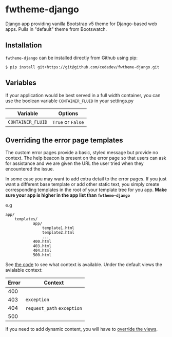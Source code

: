 # fwtheme-django

Django app providing vanilla Bootstrap v5 theme for Django-based web apps.
Pulls in "default" theme from Bootswatch.

## Installation

`fwtheme-django` can be installed directly from Github using pip:

```
$ pip install git+https://git@github.com/cedadev/fwtheme-django.git
```

## Variables

If your application would be best served in a full width container, you can use
the boolean variable `CONTAINER_FLUID` in your settings.py

| Variable         | Options         |
|------------------|-----------------|
| `CONTAINER_FLUID`|`True` or `False`|

## Overriding the error page templates

The custom error pages provide a basic, styled message but provide no context.
The help beacon is present on the error page so that users can ask for assistance
and we are given the URL the user tried when they encountered the issue.

In some case you may want to add extra detail to the error pages. If you just want a different base
template or add other static text, you simply create corresponding templates in the root of your template
tree for you app. **Make sure your app is higher in the app list than `fwtheme-django`**

e.g
```
app/
    templates/
            app/
                template1.html
                template2.html
                ...
            400.html
            403.html
            404.html
            500.html
```

See [the code](https://github.com/django/django/blob/master/django/views/defaults.py) to see what context is available. 
Under the default views the avialable context:

| Error | Context |
|-------|---------|
| 400   |         |
| 403   | `exception` |
| 404   | `request_path` `exception` |
| 500   |         |

If you need to add dynamic content, you will have to [override the views](https://docs.djangoproject.com/en/dev/topics/http/views/#customizing-error-views).

